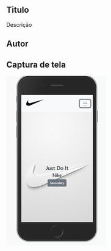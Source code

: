 ## Titulo
Descrição
## Autor
## Captura de tela
![print da tela](https://github.com/henzopuchetti/trabalho0310/blob/main/img/print.PNG)
